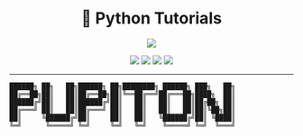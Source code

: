 <h1 align="center">
  🐍 Python Tutorials
</h1>

<p align="center">
  <img src="https://readme-typing-svg.herokuapp.com/?lines=Beginner+to+Advanced+Python+Lessons;Master+File+Handling,+OOP,+and+GUI;Practice+with+Real+Code+Examples&center=true&width=500&height=45">
</p>

<p align="center">
  <img src="https://img.shields.io/github/languages/top/HafizMTalal/python-tutorials?color=green&logo=python" />
  <img src="https://img.shields.io/github/stars/HafizMTalal/python-tutorials?style=social" />
  <img src="https://img.shields.io/github/last-commit/HafizMTalal/python-tutorials?color=blue" />
  <img src="https://img.shields.io/badge/Made%20by-Hafiz%20M%20Talal-orange" />
</p>

---

```text
██████╗ ██╗   ██╗██████╗ ██╗████████╗ ██████╗ ███╗   ██╗
██╔══██╗██║   ██║██╔══██╗██║╚══██╔══╝██╔═══██╗████╗  ██║
██████╔╝██║   ██║██████╔╝██║   ██║   ██║   ██║██╔██╗ ██║
██╔═══╝ ██║   ██║██╔═══╝ ██║   ██║   ██║   ██║██║╚██╗██║
██║     ╚██████╔╝██║     ██║   ██║   ╚██████╔╝██║ ╚████║
╚═╝      ╚═════╝ ╚═╝     ╚═╝   ╚═╝    ╚═════╝ ╚═╝  ╚═══╝
